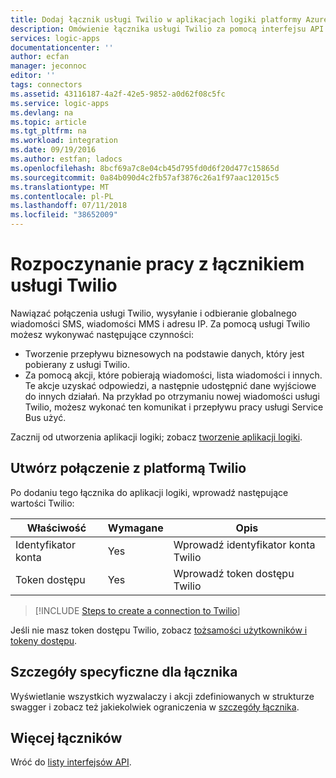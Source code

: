 ```yaml
---
title: Dodaj łącznik usługi Twilio w aplikacjach logiki platformy Azure | Dokumentacja firmy Microsoft
description: Omówienie łącznika usługi Twilio za pomocą interfejsu API REST parametrów
services: logic-apps
documentationcenter: ''
author: ecfan
manager: jeconnoc
editor: ''
tags: connectors
ms.assetid: 43116187-4a2f-42e5-9852-a0d62f08c5fc
ms.service: logic-apps
ms.devlang: na
ms.topic: article
ms.tgt_pltfrm: na
ms.workload: integration
ms.date: 09/19/2016
ms.author: estfan; ladocs
ms.openlocfilehash: 8bcf69a7c8e04cb45d795fd0d6f20d477c15865d
ms.sourcegitcommit: 0a84b090d4c2fb57af3876c26a1f97aac12015c5
ms.translationtype: MT
ms.contentlocale: pl-PL
ms.lasthandoff: 07/11/2018
ms.locfileid: "38652009"
---
```

# <a name="get-started-with-the-twilio-connector"></a>Rozpoczynanie pracy z łącznikiem usługi Twilio
Nawiązać połączenia usługi Twilio, wysyłanie i odbieranie globalnego wiadomości SMS, wiadomości MMS i adresu IP. Za pomocą usługi Twilio możesz wykonywać następujące czynności:

* Tworzenie przepływu biznesowych na podstawie danych, który jest pobierany z usługi Twilio. 
* Za pomocą akcji, które pobierają wiadomości, lista wiadomości i innych. Te akcje uzyskać odpowiedzi, a następnie udostępnić dane wyjściowe do innych działań. Na przykład po otrzymaniu nowej wiadomości usługi Twilio, możesz wykonać ten komunikat i przepływu pracy usługi Service Bus użyć. 

Zacznij od utworzenia aplikacji logiki; zobacz [tworzenie aplikacji logiki](../logic-apps/quickstart-create-first-logic-app-workflow.md).

## <a name="create-a-connection-to-twilio"></a>Utwórz połączenie z platformą Twilio
Po dodaniu tego łącznika do aplikacji logiki, wprowadź następujące wartości Twilio:

| Właściwość | Wymagane | Opis |
| --- | --- | --- |
| Identyfikator konta |Yes |Wprowadź identyfikator konta Twilio |
| Token dostępu |Yes |Wprowadź token dostępu Twilio |

> [!INCLUDE [Steps to create a connection to Twilio](../../includes/connectors-create-api-twilio.md)]
> 
> 

Jeśli nie masz token dostępu Twilio, zobacz [tożsamości użytkowników i tokeny dostępu](https://www.twilio.com/docs/api/chat/guides/identity).

## <a name="connector-specific-details"></a>Szczegóły specyficzne dla łącznika

Wyświetlanie wszystkich wyzwalaczy i akcji zdefiniowanych w strukturze swagger i zobacz też jakiekolwiek ograniczenia w [szczegóły łącznika](/connectors/twilio/).

## <a name="more-connectors"></a>Więcej łączników
Wróć do [listy interfejsów API](apis-list.md).